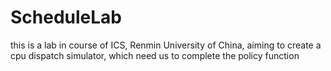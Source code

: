 # ScheduleLab
this is a lab in course of ICS, Renmin University of China, aiming to create a cpu dispatch simulator, which need us to complete the policy function
